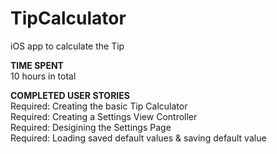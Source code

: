 TipCalculator
=============

iOS app to calculate the Tip

<b>TIME SPENT </b><br>
10 hours in total

<b>COMPLETED USER STORIES</b><br>
Required: Creating the basic Tip Calculator <br>
Required: Creating a Settings View Controller<br>
Required: Desigining the Settings Page<br>
Required: Loading saved default values & saving default value<br>

